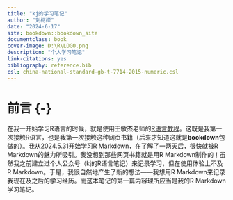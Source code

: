 ```yaml
---
title: "kj的学习笔记"
author: "刘柯榉"
date: "2024-6-17"
site: bookdown::bookdown_site
documentclass: book
cover-image: ‪D:\R\LOGO.png
description: "个人学习笔记"
link-citations: yes
bibliography: reference.bib
csl: china-national-standard-gb-t-7714-2015-numeric.csl
---
```


# 前言 {-}

在我一开始学习R语言的时候，就是使用王敏杰老师的[R语言教程](https://bookdown.org/wangminjie/R4DS/)。这既是我第一次接触R语言，也是我第一次接触这种网页书籍（后来才知道这就是**bookdown**包做的）。我从2024.5.31开始学习R Markdown，在了解了一两天后，很快就被R Markdown的魅力所吸引。我没想到那些网页书籍就是用R Markdown制作的！虽然我之前建立过个人公众号（kj的R语言笔记）来记录学习，但在使用体验上不及R Markdown。于是，我很自然地产生了新的想法——我想用R Markdown来记录我现在及之后的学习经历。而这本笔记的第一篇内容理所应当是我的R Markdown学习笔记。
